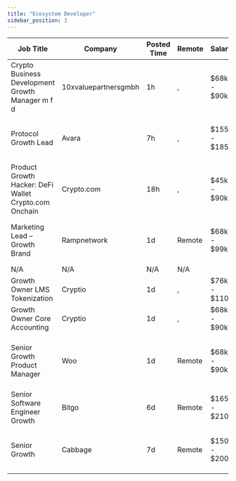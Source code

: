 ```yaml
---
title: "Ecosystem Developer"
sidebar_position: 3
---
```


| Job Title | Company | Posted Time | Remote | Salary | Tags | Apply Link |
|-----------|---------|-------------|--------|--------|------|------------|
| Crypto Business Development Growth Manager m f d | 10xvaluepartnersgmbh | 1h | , | $68k - $90k | business development, sales, non tech, growth, crypto | [Apply](https://web3.career/crypto-business-development-growth-manager-m-f-d-10xvaluepartnersgmbh/106434) |
| Protocol Growth Lead | Avara | 7h | , | $155k - $185k | growth, protocol, engineer, lead, blockchain | [Apply](https://web3.career/protocol-growth-lead-avara/106421) |
| Product Growth Hacker: DeFi Wallet Crypto.com Onchain | Crypto.com | 18h | , | $45k - $90k | growth hacker, growth, crypto, defi, nft | [Apply](https://web3.career/product-growth-hacker-defi-wallet-crypto-com-onchain-crypto-com/106407) |
| Marketing Lead – Growth Brand | Rampnetwork | 1d | Remote | $68k - $99k | growth, brand, lead, marketing lead, marketing | [Apply](https://web3.career/marketing-lead-growth-brand-rampnetwork/104615) |
| N/A | N/A | N/A | N/A |  |  | [Apply](https://web3.career/metana) |
| Growth Owner LMS Tokenization | Cryptio | 1d | , | $76k - $110k | growth, tokenization, crypto | [Apply](https://web3.career/growth-owner-lms-tokenization-cryptio/106303) |
| Growth Owner Core Accounting | Cryptio | 1d | , | $68k - $90k | growth, accounting, crypto | [Apply](https://web3.career/growth-owner-core-accounting-cryptio/106302) |
| Senior Growth Product Manager | Woo | 1d | Remote | $68k - $90k | growth, product manager, non tech, senior, blockchain | [Apply](https://web3.career/senior-growth-product-manager-woo/95664) |
| Senior Software Engineer Growth | Bitgo | 6d | Remote | $165k - $210k | growth, engineer, senior, dev, bitcoin | [Apply](https://web3.career/senior-software-engineer-growth-bitgo/106088) |
| Senior Growth | Cabbage | 7d | Remote | $150k - $200k | growth, senior, blockchain, crypto, ethereum | [Apply](https://web3.career/senior-growth-cabbage/106071) |
